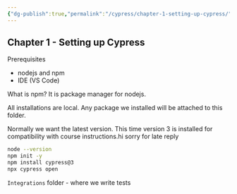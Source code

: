 ```yaml
---
{"dg-publish":true,"permalink":"/cypress/chapter-1-setting-up-cypress/","tags":["cypress"],"created":"","updated":""}
---
```


## Chapter 1 - Setting up Cypress

Prerequisites

- nodejs and npm
- IDE (VS Code)

What is npm? It is package manager for nodejs.

All installations are local. Any package we installed will be attached to this folder. 

Normally we want the latest version. This time version 3 is installed for compatibility with course instructions.hi sorry for late reply

```bash
node --version 
npm init -y      
npm install cypress@3
npx cypress open
```

`Integrations` folder - where we write tests